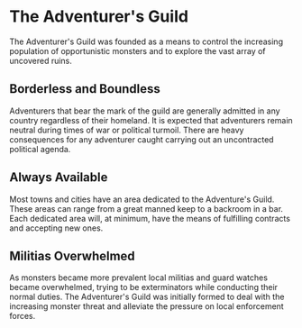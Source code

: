 # The Adventurer's Guild
The Adventurer's Guild was founded as a means to control the increasing population of opportunistic monsters and to explore the vast array of uncovered ruins.

## Borderless and Boundless
Adventurers that bear the mark of the guild are generally admitted in any country regardless of their homeland. It is expected that adventurers remain neutral during times of war or political turmoil. There are heavy consequences for any adventurer caught carrying out an uncontracted political agenda.

## Always Available
Most towns and cities have an area dedicated to the Adventure's Guild. These areas can range from a great manned keep to a backroom in a bar. Each dedicated area will, at minimum, have the means of fulfilling contracts and accepting new ones.


## Militias Overwhelmed
As monsters became more prevalent local militias and guard watches became overwhelmed, trying to be exterminators while conducting their normal duties. The Adventurer's Guild was initially formed to deal with the increasing monster threat and alleviate the pressure on local enforcement forces.